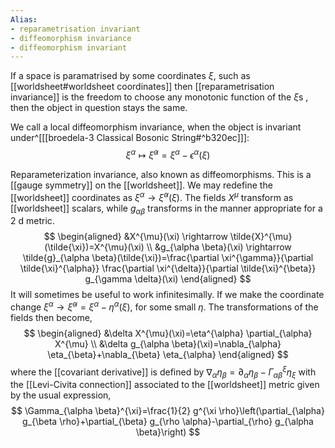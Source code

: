 ```yaml
---
Alias:
- reparametrisation invariant
- diffeomorphism invariance
- diffeomorphism invariant
---
```

If a space is paramatrised by some coordinates $\xi$, such as [[worldsheet#worldsheet coordinates]] then [[reparametrisation invariance]] is the freedom to choose any monotonic function of the $\xi$s , then the object in question stays the same. 

We call a local diffeomorphism invariance, when the object is invariant under^[[[broedela-3 Classical Bosonic String#^b320ec]]]: 
$$\xi^{\alpha} \mapsto \tilde{\xi}^{\alpha}=\xi^{\alpha}-\epsilon^{\alpha}(\xi)$$

Reparameterization invariance, also known as diffeomorphisms. This is a [[gauge symmetry]] on the [[worldsheet]]. We may redefine the [[worldsheet]] coordinates as $\xi^{\alpha} \rightarrow \tilde{\xi}^{\alpha}(\xi)$. The fields $X^{\mu}$ transform as [[worldsheet]] scalars, while $g_{\alpha \beta}$ transforms in the manner appropriate for a $2 \mathrm{~d}$ metric.
$$
\begin{aligned}
&X^{\mu}(\xi) \rightarrow \tilde{X}^{\mu}(\tilde{\xi})=X^{\mu}(\xi) \\
&g_{\alpha \beta}(\xi) \rightarrow \tilde{g}_{\alpha \beta}(\tilde{\xi})=\frac{\partial \xi^{\gamma}}{\partial \tilde{\xi}^{\alpha}} \frac{\partial \xi^{\delta}}{\partial \tilde{\xi}^{\beta}} g_{\gamma \delta}(\xi)
\end{aligned}
$$
It will sometimes be useful to work infinitesimally. If we make the coordinate change $\xi^{\alpha} \rightarrow \tilde{\xi}^{\alpha}=\xi^{\alpha}-\eta^{\alpha}(\xi)$, for some small $\eta$. The transformations of the fields then become,
$$
\begin{aligned}
&\delta X^{\mu}(\xi)=\eta^{\alpha} \partial_{\alpha} X^{\mu} \\
&\delta g_{\alpha \beta}(\xi)=\nabla_{\alpha} \eta_{\beta}+\nabla_{\beta} \eta_{\alpha}
\end{aligned}
$$
where the [[covariant derivative]] is defined by $\nabla_{\alpha} \eta_{\beta}=\partial_{\alpha} \eta_{\beta}-\Gamma_{\alpha \beta}^{\xi} \eta_{\xi}$ with the [[Levi-Civita connection]] associated to the [[worldsheet]] metric given by the usual expression,
$$
\Gamma_{\alpha \beta}^{\xi}=\frac{1}{2} g^{\xi \rho}\left(\partial_{\alpha} g_{\beta \rho}+\partial_{\beta} g_{\rho \alpha}-\partial_{\rho} g_{\alpha \beta}\right)
$$